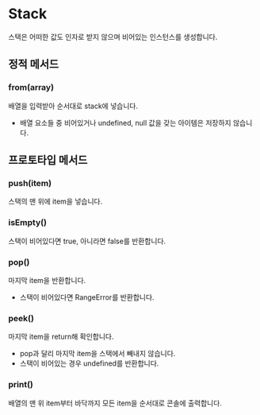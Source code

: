 # Stack

스택은 어떠한 값도 인자로 받지 않으며 비어있는 인스턴스를 생성합니다.

## 정적 메서드

### from(array)

배열을 입력받아 순서대로 stack에 넣습니다.

- 배열 요소들 중 비어있거나 undefined, null 값을 갖는 아이템은 저장하지 않습니다.

## 프로토타입 메서드

### push(item)

스택의 맨 위에 item을 넣습니다.

### isEmpty()

스택이 비어있다면 true, 아니라면 false를 반환합니다.

### pop()

마지막 item을 반환합니다.

- 스택이 비어있다면 RangeError를 반환합니다.

### peek()

마지막 item을 return해 확인합니다.

- pop과 달리 마지막 item을 스택에서 빼내지 않습니다.
- 스택이 비어있는 경우 undefined를 반환합니다.

### print()

배열의 맨 위 item부터 바닥까지 모든 item을 순서대로 콘솔에 출력합니다.
